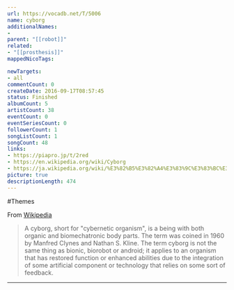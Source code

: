 ```yaml
---
url: https://vocadb.net/T/5006
name: cyborg
additionalNames: 
- 
parent: "[[robot]]"
related:
- "[[prosthesis]]"
mappedNicoTags:

newTargets:
- all
commentCount: 0
createDate: 2016-09-17T08:57:45
status: Finished
albumCount: 5
artistCount: 38
eventCount: 0
eventSeriesCount: 0
followerCount: 1
songListCount: 1
songCount: 48
links: 
- https://piapro.jp/t/2red
- https://en.wikipedia.org/wiki/Cyborg
- https://ja.wikipedia.org/wiki/%E3%82%B5%E3%82%A4%E3%83%9C%E3%83%BC%E3%82%B0
picture: true
descriptionLength: 474
---
```


#Themes

From [Wikipedia](https://en.wikipedia.org/wiki/Cyborg)
>A cyborg, short for "cybernetic organism", is a being with both organic and biomechatronic body parts. The term was coined in 1960 by Manfred Clynes and Nathan S. Kline. The term cyborg is not the same thing as bionic, biorobot or android; it applies to an organism that has restored function or enhanced abilities due to the integration of some artificial component or technology that relies on some sort of feedback.

---

